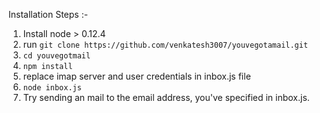 Installation Steps :-

1. Install node > 0.12.4
2. run `git clone https://github.com/venkatesh3007/youvegotamail.git`
3. `cd youvegotmail`
4. `npm install`
5. replace imap server and user credentials in inbox.js file
6. `node inbox.js`
7. Try sending an mail to the email address, you've specified in inbox.js.
